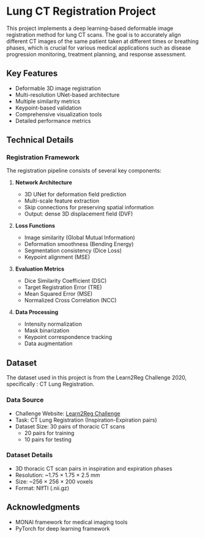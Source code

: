 # Lung CT Registration Project

This project implements a deep learning-based deformable image registration method for lung CT scans. The goal is to accurately align different CT images of the same patient taken at different times or breathing phases, which is crucial for various medical applications such as disease progression monitoring, treatment planning, and response assessment.

## Key Features

- Deformable 3D image registration
- Multi-resolution UNet-based architecture
- Multiple similarity metrics
- Keypoint-based validation
- Comprehensive visualization tools
- Detailed performance metrics

## Technical Details

### Registration Framework

The registration pipeline consists of several key components:

1. **Network Architecture**
   - 3D UNet for deformation field prediction
   - Multi-scale feature extraction
   - Skip connections for preserving spatial information
   - Output: dense 3D displacement field (DVF)

2. **Loss Functions**
   - Image similarity (Global Mutual Information)
   - Deformation smoothness (Bending Energy)
   - Segmentation consistency (Dice Loss)
   - Keypoint alignment (MSE)

3. **Evaluation Metrics**
   - Dice Similarity Coefficient (DSC)
   - Target Registration Error (TRE)
   - Mean Squared Error (MSE)
   - Normalized Cross Correlation (NCC)

4. **Data Processing**
   - Intensity normalization
   - Mask binarization
   - Keypoint correspondence tracking
   - Data augmentation

## Dataset

The dataset used in this project is from the Learn2Reg Challenge 2020, specifically : CT Lung Registration.

### Data Source
- Challenge Website: [Learn2Reg Challenge](https://learn2reg.grand-challenge.org/Datasets/)
- Task: CT Lung Registration (Inspiration-Expiration pairs)
- Dataset Size: 30 pairs of thoracic CT scans
  - 20 pairs for training
  - 10 pairs for testing

### Dataset Details
- 3D thoracic CT scan pairs in inspiration and expiration phases
- Resolution: ~1.75 × 1.75 × 2.5 mm
- Size: ~256 × 256 × 200 voxels
- Format: NIfTI (.nii.gz)


## Acknowledgments

- MONAI framework for medical imaging tools
- PyTorch for deep learning framework
